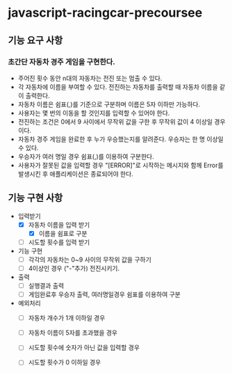 # javascript-racingcar-precoursee

## 기능 요구 사항 
### 초간단 자동차 경주 게임을 구현한다.

- 주어진 횟수 동안 n대의 자동차는 전진 또는 멈출 수 있다.
- 각 자동차에 이름을 부여할 수 있다. 전진하는 자동차를 출력할 때 자동차 이름을 같이 출력한다.
- 자동차 이름은 쉼표(,)를 기준으로 구분하며 이름은 5자 이하만 가능하다.
- 사용자는 몇 번의 이동을 할 것인지를 입력할 수 있어야 한다.
- 전진하는 조건은 0에서 9 사이에서 무작위 값을 구한 후 무작위 값이 4 이상일 경우이다.
- 자동차 경주 게임을 완료한 후 누가 우승했는지를 알려준다. 우승자는 한 명 이상일 수 있다.
- 우승자가 여러 명일 경우 쉼표(,)를 이용하여 구분한다.
- 사용자가 잘못된 값을 입력할 경우 "[ERROR]"로 시작하는 메시지와 함께 Error를 발생시킨 후 애플리케이션은 종료되어야 한다.


## 기능 구현 사항

- 입력받기 
    - [x] 자동차 이름을 입력 받기
        - [x] 이름을 쉼표로 구분
    - [ ] 시도할 횟수를 입력 받기

- 기능 구현 
    - [ ] 각각의 자동차는 0~9 사이의 무작위 값을 구하기
    - [ ] 4이상인 경우 ("-"추가) 전진시키기.

- 출력
    - [ ] 실행결과 출력 
    - [ ] 게임완료후 우승자 출력, 여러명일경우 쉼표를 이용하여 구분

- 예외처리
    - [ ] 자동차 개수가 1개 이하일 경우
    - [ ] 자동차 이름이 5자를 초과했을 경우
    - [ ] 시도할 횟수에 숫자가 아닌 값을 입력할 경우
    - [ ] 시도할 횟수가 0 이하일 경우



